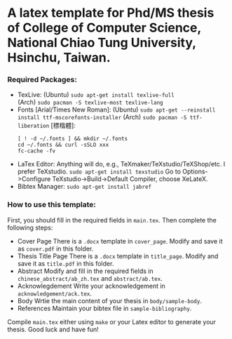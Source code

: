 # A latex template for Phd/MS thesis of College of Computer Science, National Chiao Tung University, Hsinchu, Taiwan.  

### Required Packages:  
+ TexLive: 
    (Ubuntu) `sudo apt-get install texlive-full`  
    (Arch) `sudo pacman -S texlive-most texlive-lang`
+ Fonts
    [Arial/Times New Roman]: 
    (Ubuntu) `sudo apt-get --reinstall install ttf-mscorefonts-installer`
    (Arch) `sudo pacman -S ttf-liberation`
    [標楷體]: 
    ```
    [ ! -d ~/.fonts ] && mkdir ~/.fonts
    cd ~/.fonts && curl -sSLO xxx
    fc-cache -fv
    ```
+ LaTex Editor: Anything will do, e.g., TeXmaker/TeXstudio/TeXShop/etc. I prefer TeXstudio.
    `sudo apt-get install texstudio`
    Go to Options->Configure TeXstudio->Build->Default Compiler, choose XeLateX.
+ Bibtex Manager: 
    `sudo apt-get install jabref`
### How to use this template:
First, you should fill in the required fields in `main.tex`. Then complete the following steps:
+ Cover Page
    There is a `.docx` template in `cover_page`. Modify and save it as `cover.pdf` in this folder.
+ Thesis Title Page
    There is a `.docx` template in `title_page`. Modify and save it as `title.pdf` in this folder.
+ Abstract
    Modify and fill in the required fields in `chinese_abstract/ab_zh.tex` and `abstract/ab.tex`.
+ Acknowlegdement
    Write your acknowledgement in `acknowledgement/ack.tex`.
+ Body
    Wrtie the main content of your thesis in `body/sample-body`.
+ References
    Maintain your bibtex file in `sample-bibliography`.

Compile `main.tex` either using `make` or your Latex editor to generate your thesis.
Good luck and have fun! 